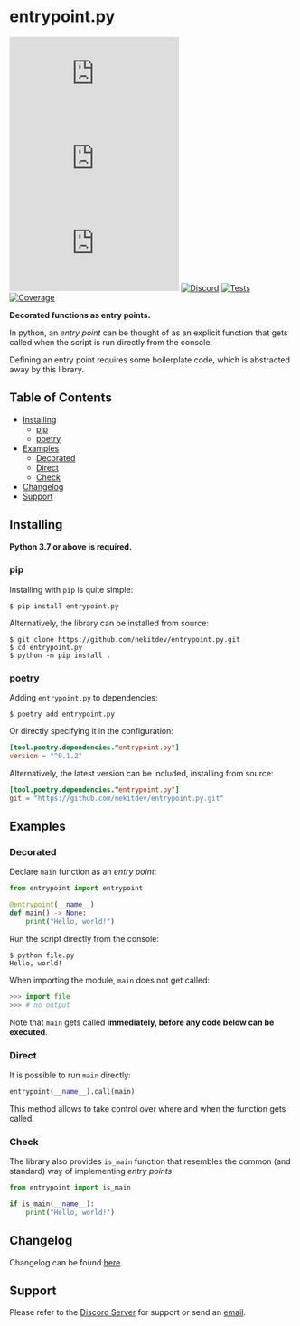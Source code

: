 # entrypoint.py

[![License][License Badge]][License]
[![Version][Version Badge]][Package]
[![Downloads][Downloads Badge]][Package]
[![Discord][Discord Badge]][Discord]
[![Tests][Tests Badge]][Actions]
[![Coverage][Coverage Badge]][Coverage]
<!--
[![Documentation][Documentation Badge]][Documentation]
-->

**Decorated functions as entry points.**

In python, an *entry point* can be thought of as an explicit function
that gets called when the script is run directly from the console.

Defining an entry point requires some boilerplate code, which is abstracted away by this library.

## Table of Contents

<!--
- [Documentation](#documenation)
-->
- [Installing](#installing)
    - [pip](#pip)
    - [poetry](#poetry)
- [Examples](#examples)
    - [Decorated](#decorated)
    - [Direct](#direct)
    - [Check](#check)
- [Changelog](#changelog)
- [Support](#support)
<!--
- [Contributing](#contributing)
-->

## Installing

**Python 3.7 or above is required.**

### pip

Installing with `pip` is quite simple:

```console
$ pip install entrypoint.py
```

Alternatively, the library can be installed from source:

```console
$ git clone https://github.com/nekitdev/entrypoint.py.git
$ cd entrypoint.py
$ python -m pip install .
```

### poetry

Adding `entrypoint.py` to dependencies:

```console
$ poetry add entrypoint.py
```

Or directly specifying it in the configuration:

```toml
[tool.poetry.dependencies."entrypoint.py"]
version = "^0.1.2"
```

Alternatively, the latest version can be included, installing from source:

```toml
[tool.poetry.dependencies."entrypoint.py"]
git = "https://github.com/nekitdev/entrypoint.py.git"
```

## Examples

### Decorated

Declare `main` function as an *entry point*:

```python
from entrypoint import entrypoint

@entrypoint(__name__)
def main() -> None:
    print("Hello, world!")
```

Run the script directly from the console:

```console
$ python file.py
Hello, world!
```

When importing the module, `main` does not get called:

```python
>>> import file
>>> # no output
```

Note that `main` gets called **immediately, before any code below can be executed**.

### Direct

It is possible to run `main` directly:

```python
entrypoint(__name__).call(main)
```

This method allows to take control over where and when the function gets called.

### Check

The library also provides `is_main` function that resembles
the common (and standard) way of implementing *entry points*:

```python
from entrypoint import is_main

if is_main(__name__):
    print("Hello, world!")
```

<!--
## Documentation
Documentation is located [here][Documentation].
-->

## Changelog

Changelog can be found [here][Changelog].

## Support

Please refer to the [Discord Server][Discord] for support or send an [email][Email].

<!--
## Contributing

If you are interested in contributing to the project, please make sure to take a look at the
[Contributing Guide][Contributing Guide], as well as the [Code of Conduct][Code of Conduct].
-->

[Email]: mailto:support@nekit.dev?subject=entrypoint.py
[Discord]: https://nekit.dev/discord

[Actions]: https://github.com/nekitdev/entrypoint.py/actions

[Changelog]: https://github.com/nekitdev/entrypoint.py/blob/main/CHANGELOG.md
[Code of Conduct]: https://github.com/nekitdev/entrypoint.py/blob/main/CODE_OF_CONDUCT.md
[Contributing Guide]: https://github.com/nekitdev/entrypoint.py/blob/main/CONTRIBUTING.md

[License]: https://github.com/nekitdev/entrypoint.py/blob/main/LICENSE
[Package]: https://pypi.org/project/entrypoint.py
[Coverage]: https://codecov.io/github/nekitdev/entrypoint.py

[Documentation]: https://entrypoint-py.readthedocs.io/

[Discord Badge]: https://img.shields.io/badge/chat-discord-5865f2
[License Badge]: https://img.shields.io/pypi/l/entrypoint.py
[Version Badge]: https://img.shields.io/pypi/v/entrypoint.py
[Downloads Badge]: https://img.shields.io/pypi/dm/entrypoint.py

[Documentation Badge]: https://readthedocs.org/projects/entrypoint-py/badge

[Tests Badge]: https://github.com/nekitdev/entrypoint.py/actions/workflows/tests.yml/badge.svg
[Coverage Badge]: https://codecov.io/gh/nekitdev/entrypoint.py/branch/main/graph/badge.svg
